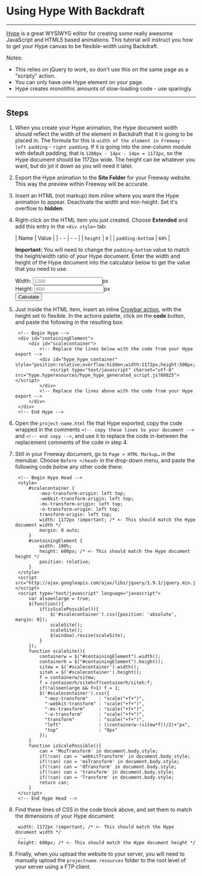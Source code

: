 # Using Hype With Backdraft
----

<!--[Download example document](http://getbackdraft.com/docs/downloads/hype.zip) (2.6 MB)-->

[Hype](http://tumult.com/hype/) is a great WYSIWYG editor for creating some really awesome JavaScript and HTML5 based animations. This tutorial will instruct you how to get your Hype canvas to be flexible-width using Backdraft.

<aside markdown="1">
Notes:

* This relies on jQuery to work, so don't use this on the same page as a "scripty" action.
* You can only have one Hype element on your page.
* Hype creates monolithic amounts of slow-loading code - use sparingly.

</aside>

---

## Steps

1. When you create your Hype animation, the Hype document width should reflect the width of the element in Backdraft that it is going to be placed in. The formula for this is `width of the element in Freeway` - `left padding` - `right padding`. If it is going into the one-column module with default padding, that is `1200px - 14px - 14px = 1172px`, so the Hype document should be 1172px wide. The height can be whatever you want, but do jot it down as you will need it later.

2. Export the Hype animation to the **Site Folder** for your Freeway website. This way the preview within Freeway will be accurate.

3. Insert an HTML (not markup) item inline where you want the Hype animation to appear. Deactivate the width and min-height. Set it's overflow to **hidden**.

4. Right-click on the HTML item you just created. Choose **Extended** and add this entry in the `<div style>` tab:

	|  Name   |  Value  |
	|   - -   |   - -   |
	| `height` | `0` |
	| `padding-bottom` | `60%` |

	**Important:** You will need to change the `padding-bottom` value to match the height/width ratio of your Hype document. Enter the width and height of the Hype document into the calculator below to get the value that you need to use.

	<aside>
	<form name="Calculator">
	<div>
		<label>Width: <input type="text" id="width" placeholder="1200" onkeyup="validateThis(document.getElementById('width'))"></input>px</label>
	</div>
	<div>
		<label>Height: <input type="text" id="height" placeholder="600" onkeyup="validateThis(document.getElementById('height'))"></input>px</label>
	</div>
	<div>
		<input type="button" value="Calculate" onclick="pxToPercent()"></input>
	</div>
		<span id="result"></span>
	</form>
	<script>
		function pxToPercent() {
			var pxWidth = document.getElementById("width").value;
			var pxHeight = document.getElementById("height").value;
			var percent = pxHeight / pxWidth * 100;
			var solution = Math.ceil(percent * 10000) / 10000;
			document.getElementById("result").innerHTML = "<code>padding-bottom: " + solution + "%</code>";
		};

		function validateThis(toValidate){
			if (/^[0-9]*$/.test(toValidate.value) === true){
				toValidate.className = "valid";
			} else {
				toValidate.className = "invalid";
			}
		}
	</script>
	</aside>

5. Just inside the HTML item, insert an inline [Crowbar action](http://actionsforge.com/actions/view/13-crowbar-inline), with the height set to flexible. In the actions palette, click on the **code** button, and paste the following in the resulting box:

		<!-- Begin Hype -->
		<div id="containingElement">
			<div id="scalecontainer">
				<!-- Replace the lines below with the code from your Hype export -->
				<div id="hype_hype_container" style="position:relative;overflow:hidden;width:1172px;height:500px;">
					<script type="text/javascript" charset="utf-8" src="hype.hyperesources/hype_hype_generated_script.js?80825"></script>
				</div>
				<!-- Replace the lines above with the code from your Hype export -->
			</div>
		</div>
		<!-- End Hype -->

6. Open the `project-name.html` file that Hype exported, copy the code wrapped in the comments `<!-- copy these lines to your document -->` and `<!-- end copy -->`, and use it to replace the code in-between the replacement comments of the code in step 4.

7. Still in your Freeway document, go to `Page > HTML Markup…` in the menubar. Choose `Before </head>` in the drop-down menu, and paste the following code *below* any other code there:

		<!-- Begin Hype Head -->
		<style>
			#scalecontainer {
				-moz-transform-origin: left top;
				-webkit-transform-origin: left top;
				-ms-transform-origin: left top;
				-o-transform-origin: left top;
				transform-origin: left top;
				width: 1172px !important; /* <- This should match the Hype document width */
				margin: 0 auto;
			}
			#containingElement {
				width: 100%;
				height: 600px; /* <- This should match the Hype document height */
				position: relative;
			}
		</style>
		<script src="http://ajax.googleapis.com/ajax/libs/jquery/1.9.1/jquery.min.js"></script>
		<script type="text/javascript" language="javascript">
			var alsoenlarge = true;
			$(function(){
				if(isScalePossible()){
					$('#scalecontainer').css({position: 'absolute', margin: 0});
					scaleSite();
					scaleSite();
					$(window).resize(scaleSite);
				}
			});
			function scaleSite(){
				containerw = $("#containingElement").width();
				containerh = $("#containingElement").height();
				sitew = $('#scalecontainer').width();
				siteh = $('#scalecontainer').height();
				f = containerw/sitew;
				f = containerh/siteh<f?containerh/siteh:f;
				if(!alsoenlarge && f>1) f = 1;
				$('#scalecontainer').css({
				  "-moz-transform"    : "scale("+f+")",
				  "-webkit-transform" : "scale("+f+")",
				  "-ms-transform"     : "scale("+f+")",
				  "-o-transform"      : "scale("+f+")",
				  "transform"         : "scale("+f+")",
				  "left"              : ((containerw-(sitew*f))/2)+"px",
				  "top"               : "0px"
				});
			}
			function isScalePossible(){
				can = 'MozTransform' in document.body.style;
				if(!can) can = 'webkitTransform' in document.body.style;
				if(!can) can = 'msTransform' in document.body.style;
				if(!can) can = 'OTransform' in document.body.style;
				if(!can) can = 'transform' in document.body.style;
				if(!can) can = 'Transform' in document.body.style;
				return can;
			}
		</script>
		<!-- End Hype Head -->

8. Find these lines of CSS in the code block above, and set them to match the dimensions of your Hype document:

		width: 1172px !important; /* <- This should match the Hype document width */
		...
		height: 600px; /* <- This should match the Hype document height */

10. Finally, when you upload the website to your server, you will need to manually upload the `projectname.resources` folder to the root level of your server using a FTP client.
